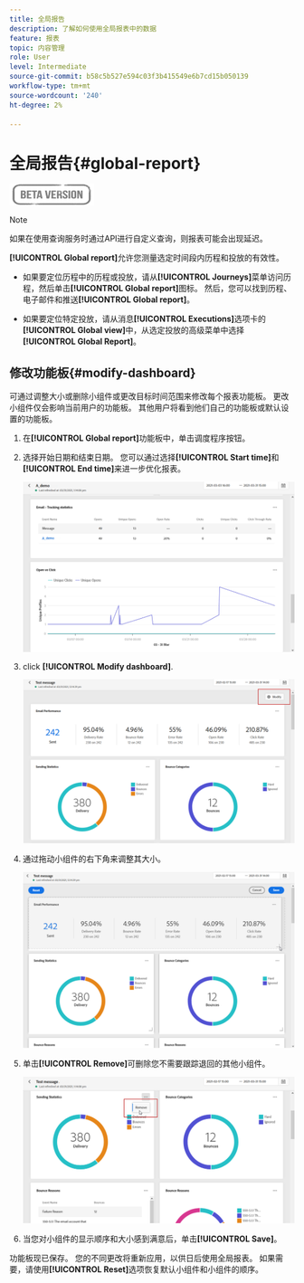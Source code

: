 ```yaml
---
title: 全局报告
description: 了解如何使用全局报表中的数据
feature: 报表
topic: 内容管理
role: User
level: Intermediate
source-git-commit: b58c5b527e594c03f3b415549e6b7cd15b050139
workflow-type: tm+mt
source-wordcount: '240'
ht-degree: 2%

---
```


# 全局报告{#global-report}

![](../assets/do-not-localize/badge.png)

>[!NOTE]
>
> 如果在使用查询服务时通过API进行自定义查询，则报表可能会出现延迟。

**[!UICONTROL Global report]**&#x200B;允许您测量选定时间段内历程和投放的有效性。

* 如果要定位历程中的历程或投放，请从&#x200B;**[!UICONTROL Journeys]**&#x200B;菜单访问历程，然后单击&#x200B;**[!UICONTROL Global report]**&#x200B;图标。 然后，您可以找到历程、电子邮件和推送&#x200B;**[!UICONTROL Global report]**。

* 如果要定位特定投放，请从消息&#x200B;**[!UICONTROL Executions]**&#x200B;选项卡的&#x200B;**[!UICONTROL Global view]**&#x200B;中，从选定投放的高级菜单中选择&#x200B;**[!UICONTROL Global Report]**。

## 修改功能板{#modify-dashboard}

可通过调整大小或删除小组件或更改目标时间范围来修改每个报表功能板。 更改小组件仅会影响当前用户的功能板。 其他用户将看到他们自己的功能板或默认设置的功能板。

1. 在&#x200B;**[!UICONTROL Global report]**&#x200B;功能板中，单击调度程序按钮。

1. 选择开始日期和结束日期。 您可以通过选择&#x200B;**[!UICONTROL Start time]**&#x200B;和&#x200B;**[!UICONTROL End time]**&#x200B;来进一步优化报表。

   ![](../assets/global_report_6.png)

1. click **[!UICONTROL Modify dashboard]**.

   ![](../assets/global_report_8.png)

1. 通过拖动小组件的右下角来调整其大小。

   ![](../assets/global_report_9.png)

1. 单击&#x200B;**[!UICONTROL Remove]**&#x200B;可删除您不需要跟踪退回的其他小组件。

   ![](../assets/global_report_10.png)

1. 当您对小组件的显示顺序和大小感到满意后，单击&#x200B;**[!UICONTROL Save]**。

功能板现已保存。 您的不同更改将重新应用，以供日后使用全局报表。 如果需要，请使用&#x200B;**[!UICONTROL Reset]**&#x200B;选项恢复默认小组件和小组件的顺序。
